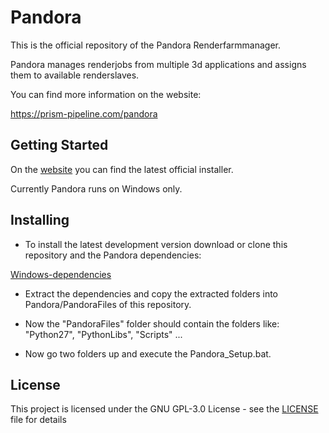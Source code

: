 # Pandora

This is the official repository of the Pandora Renderfarmmanager.

Pandora manages renderjobs from multiple 3d applications and assigns them to available renderslaves.

You can find more information on the website:

https://prism-pipeline.com/pandora

## Getting Started

On the [website](https://prism-pipeline.com/pandora) you can find the latest official installer.

Currently Pandora runs on Windows only.


## Installing

* To install the latest development version download or clone this repository and the Pandora dependencies:

[Windows-dependencies](https://dl.dropboxusercontent.com//s/wwgsymhtbvk4jvl/Pandora_v1.0.1_dependencies_Win.zip?dl=0)

* Extract the dependencies and copy the extracted folders into Pandora/PandoraFiles of this repository.

* Now the "PandoraFiles" folder should contain the folders like:
"Python27", "PythonLibs", "Scripts" ...

* Now go two folders up and execute the Pandora_Setup.bat.

## License

This project is licensed under the GNU GPL-3.0 License - see the [LICENSE](LICENSE) file for details